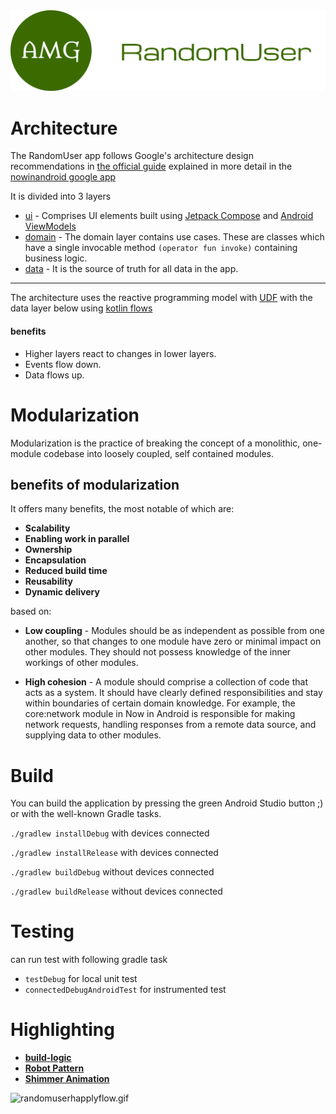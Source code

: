 <img src="images/logo.png" alt="App Logo"/>

# Architecture

The RandomUser app follows Google's architecture design recommendations in [the official guide](https://developer.android.com/topic/architecture) 
explained in more detail in the [nowinandroid google app](https://github.com/android/nowinandroid/blob/main/docs/ArchitectureLearningJourney.md)

It is divided into 3 layers
- [ui](https://developer.android.com/jetpack/guide/ui-layer) - Comprises UI elements built using [Jetpack Compose](https://developer.android.com/jetpack/compose) and [Android ViewModels](https://developer.android.com/topic/libraries/architecture/viewmodel) 
- [domain](https://developer.android.com/jetpack/guide/domain-layer) - The domain layer contains use cases. These are classes which have a single invocable method `(operator fun invoke)` containing business logic.
- [data]( https://developer.android.com/jetpack/guide/data-layer) - It is the source of truth for all data in the app.

---
The architecture uses the reactive programming model with [UDF](https://developer.android.com/jetpack/guide/ui-layer#udf) with the data layer below using [kotlin flows](https://developer.android.com/kotlin/flow)

#### benefits

- Higher layers react to changes in lower layers.
- Events flow down.
- Data flows up.


# Modularization

Modularization is the practice of breaking the concept of a monolithic, one-module codebase into loosely coupled, self contained modules.

## benefits of modularization
It offers many benefits, the most notable of which are:
* **Scalability**
* **Enabling work in parallel**
* **Ownership**
* **Encapsulation**
* **Reduced build time**
* **Reusability**
* **Dynamic delivery**


based on:
* **Low coupling** - Modules should be as independent as possible from one another, so that changes to one module have zero or minimal impact on other modules. They should not possess knowledge of the inner workings of other modules.


* **High cohesion** - A module should comprise a collection of code that acts as a system. It should have clearly defined responsibilities and stay within boundaries of certain domain knowledge. For example, the core:network module in Now in Android is responsible for making network requests, handling responses from a remote data source, and supplying data to other modules.


# Build

You can build the application by pressing the green Android Studio button ;) or with the well-known Gradle tasks.

```./gradlew installDebug``` with devices connected

```./gradlew installRelease``` with devices connected

```./gradlew buildDebug``` without devices connected

```./gradlew buildRelease``` without devices connected

# Testing

can run test with following gradle task

- `testDebug` for local unit test
- `connectedDebugAndroidTest` for instrumented test


# Highlighting

* [**build-logic**](build-logic/README.md)
* [**Robot Pattern**](feature/users/src/androidTest/kotlin/com/amarinag/randomuser/feature/users)
* [**Shimmer Animation**](core/designsystem/src/main/kotlin/com/amarinag/randomuser/core/designsystem/component/ListItem.kt#L151-L176)

![randomuserhapplyflow.gif](images/randomuserhapplyflow.gif)
